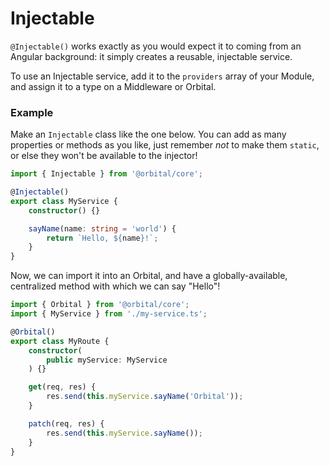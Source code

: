 # Injectable

<type-card type="decorator"></type-card>

`@Injectable()` works exactly as you would expect it to coming from an Angular background: it simply creates a reusable, injectable service. 

To use an Injectable service, add it to the `providers` array of your Module, and assign it to a type on a Middleware or Orbital.

### Example
Make an `Injectable` class like the one below. You can add as many properties or methods as you like, just remember *not* to make them `static`, or else they won't be available to the injector!
```ts
import { Injectable } from '@orbital/core';

@Injectable()
export class MyService {
    constructor() {}

    sayName(name: string = 'world') {
        return `Hello, ${name}!`;
    }
}
```
Now, we can import it into an Orbital, and have a globally-available, centralized method with which we can say "Hello"!
```ts
import { Orbital } from '@orbital/core';
import { MyService } from './my-service.ts';

@Orbital()
export class MyRoute {
    constructor(
        public myService: MyService
    ) {}

    get(req, res) {
        res.send(this.myService.sayName('Orbital'));
    }

    patch(req, res) {
        res.send(this.myService.sayName());
    }
}
```